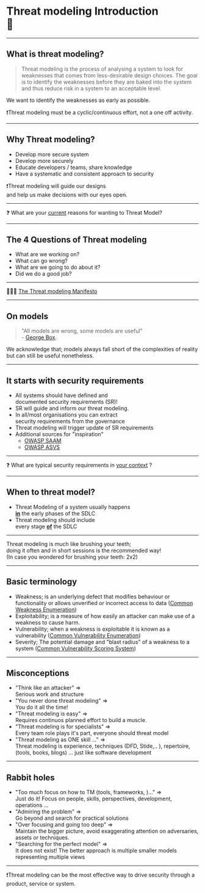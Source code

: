 <!-- markdownlint-disable MD033 -->

# Threat modeling Introduction </br>🖖

---

## What is threat modeling?

> Threat modeling is the process of analysing a system to look for weaknesses that comes from less-desirable design choices. The goal is to identify the weaknesses before they are baked into the system and thus reduce risk in a system to an acceptable level.

We want to identify the weaknesses as early as possible.

❗️Threat modeling must be a cyclic/continuous effort, not a one off activity.

---

## Why Threat modeling?

- Develop more secure system<!-- .element: class="fragment" data-fragment-index="1" -->
- Develop more securely<!-- .element: class="fragment" data-fragment-index="2" -->
- Educate developers / teams, share knowledge<!-- .element: class="fragment" data-fragment-index="3" -->
- Have a systematic and consistent approach to security<!-- .element: class="fragment" data-fragment-index="4" -->

❗️Threat modeling will guide our designs </br>and help us make decisions with our eyes open.<!-- .element: class="fragment" data-fragment-index="5" -->

<hr>

❓ What are your<!-- .element: class="fragment" data-fragment-index="6" --> <u>current</u> reasons for wanting to Threat Model?<!-- .element: class="fragment" data-fragment-index="6" -->

---

## The 4 Questions of Threat modeling

- What are we working on?<!-- .element: class="fragment" data-fragment-index="1" -->
- What can go wrong?<!-- .element: class="fragment" data-fragment-index="2" -->
- What are we going to do about it?<!-- .element: class="fragment" data-fragment-index="3" -->
- Did we do a good job?<!-- .element: class="fragment" data-fragment-index="4" -->

<hr>

🕵🏻‍♂️ <!-- .element: class="fragment" data-fragment-index="5" -->[The Threat modeling Manifesto](https://www.threatmodelingmanifesto.org/)<!-- .element: class="fragment" data-fragment-index="5" -->

---

## On models

> "All models are wrong, some models are useful"</br> - [George Box](https://en.wikipedia.org/wiki/All_models_are_wrong).

We acknowledge that; models always fall short of the complexities of reality but can still be useful nonetheless.

---

## It starts with security requirements

- All systems should have defined and </br> documented security requirements (SR)!<!-- .element: class="fragment" data-fragment-index="1" -->
- SR will guide and inform our threat modeling.<!-- .element: class="fragment" data-fragment-index="2" -->
- In all/most organisations you can extract </br>security requirements from the governance<!-- .element: class="fragment" data-fragment-index="3" -->
- Threat modeling will trigger update of SR requirements<!-- .element: class="fragment" data-fragment-index="4" -->
- Additional sources for "inspiration"<!-- .element: class="fragment" data-fragment-index="5" -->
  - [OWASP SAAM](https://owaspsamm.org/)<!-- .element: class="fragment" data-fragment-index="5" -->
  - [OWASP ASVS](https://owasp.org/www-project-application-security-verification-standard/)<!-- .element: class="fragment" data-fragment-index="5" -->

<hr>

❓ What are typical security requirements in<!-- .element: class="fragment" data-fragment-index="7" --> <u>your context</u> ?<!-- .element: class="fragment" data-fragment-index="7" -->

---

## When to threat model?

- Threat Modeling of a system usually happens </br> **<u>in</u>** the early phases of the SDLC
- Threat modeling should include </br> every stage **<u>of</u>** the SDLC

<hr>

Threat modeling is much like brushing your teeth;</br> doing it often and in short sessions is the recommended way!
</br>(In case you wondered for brushing your teeth: 2x2)

---

## Basic terminology

- Weakness; is an underlying defect that modifies behaviour or functionality or allows unverified or incorrect access to data ([Common Weakness Enumeration](https://cwe.mitre.org/))
- Exploitability; is a measure of how easily an attacker can make use of a weakness to cause harm.
- Vulnerability; when a weakness is exploitable it is known as a vulnerability ([Common Vulnerability Enumeration](https://cve.mitre.org/))
- Severity; The potential damage and "blast radius" of a weakness to a system ([Common Vulnerability Scoring System](https://www.first.org/cvss/))

---

## Misconceptions

- "Think like an attacker" => </br>Serious work and structure<!-- .element: class="fragment" data-fragment-index="1" -->
- "You never done threat modeling" => </br>You do it all the time!<!-- .element: class="fragment" data-fragment-index="2" -->
- "Threat modeling is easy" => </br>Requires continuos planned effort to build a muscle.<!-- .element: class="fragment" data-fragment-index="3" -->
- "Threat modeling is for specialists" => </br> Every team role plays it's part, everyone should threat model<!-- .element: class="fragment" data-fragment-index="4" -->
- "Threat modeling as ONE skill ..." => </br> Threat modeling is experience, techniques (DFD, Stide,.. ), repertoire, (tools, books, blogs) ... just like software development<!-- .element: class="fragment" data-fragment-index="5" -->

---

## Rabbit holes

<div><!-- .element: style="font-size:0.8em"-->

- "Too much focus on how to TM (tools, frameworks, )..." => </br>Just do it! Focus on people, skills, perspectives, development, operations ...<!-- .element: class="fragment" data-fragment-index="1" -->
- "Admiring the problem" => </br> Go beyond and search for practical solutions<!-- .element: class="fragment" data-fragment-index="2" -->
- "Over focusing and going too deep" => </br>Maintain the bigger picture, avoid exaggerating attention on adversaries, assets or techniques.<!-- .element: class="fragment" data-fragment-index="3" -->
- "Searching for the perfect model" => </br>It does not exist! The better approach is multiple smaller models representing multiple views<!-- .element: class="fragment" data-fragment-index="4" -->

</div>

<hr>

❗️Threat modeling can be the most effective way to drive security through a product, service or system.<!-- .element: class="fragment" data-fragment-index="5" style="font-size:0.8em"- -->
